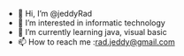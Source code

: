 - 👋 Hi, I’m @jeddyRad
- 👀 I’m interested in informatic technology
- 🌱 I’m currently learning java, visual basic
- 📫 How to reach me :rad.jeddy@gmail.com

<!---
jeddyRad/jeddyRad is a ✨ special ✨ repository because its `README.md` (this file) appears on your GitHub profile.
You can click the Preview link to take a look at your changes.
--->
